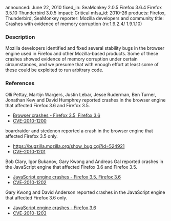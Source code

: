 announced: June 22, 2010
fixed_in: SeaMonkey 2.0.5
          Firefox 3.6.4
          Firefox 3.5.10
          Thunderbird 3.0.5
impact: Critical
mfsa_id: 2010-26
products: Firefox, Thunderbird, SeaMonkey
reporter: Mozilla developers and community
title: Crashes with evidence of memory corruption (rv:1.9.2.4/ 1.9.1.10)

<h3>Description</h3>

<p>Mozilla developers identified and fixed several stability bugs in
the browser engine used in Firefox and other Mozilla-based
products. Some of these crashes showed evidence of memory corruption
under certain circumstances, and we presume that with enough effort at
least some of these could be exploited to run arbitrary code.</p>

<h3>References</h3>

<p>Olli Pettay, Martijn Wargers, Justin Lebar, Jesse Ruderman, Ben
Turner, Jonathan Kew and David Humphrey reported crashes in the
browser engine that affected Firefox 3.6 and Firefox 3.5.</p>
<ul>
  <li><a href="https://bugzilla.mozilla.org/buglist.cgi?bug_id=484890,509839,531176,534768,551661,553938,551233">Browser crashes - Firefox 3.5, Firefox 3.6</a></li>
  <li><a class="ex-ref" href="http://cve.mitre.org/cgi-bin/cvename.cgi?name=CVE-2010-1200">CVE-2010-1200</a></li>
</ul>

<p>boardraider and stedenon reported a crash in the browser engine
that affected Firefox 3.5 only.</p>
<ul>
  <li><a href="https://bugzilla.mozilla.org/show_bug.cgi?id=524921">https://bugzilla.mozilla.org/show_bug.cgi?id=524921</a></li>
  <li><a class="ex-ref" href="http://cve.mitre.org/cgi-bin/cvename.cgi?name=CVE-2010-1201">CVE-2010-1201</a></li>
</ul>

<p>Bob Clary, Igor Bukanov, Gary Kwong and Andreas Gal reported
crashes in the JavaScript engine that affected Firefox 3.6 and Firefox
3.5.</p>
<ul>
  <li><a href="https://bugzilla.mozilla.org/buglist.cgi?bug_id=424558,526449,561031,561592">JavaScript engine crashes - Firefox 3.5, Firefox 3.6</a></li>
  <li><a class="ex-ref" href="http://cve.mitre.org/cgi-bin/cvename.cgi?name=CVE-2010-1202">CVE-2010-1202</a></li>
</ul>

<p>Gary Kwong and David Anderson reported crashes in the JavaScript
engine that affected Firefox 3.6 only.</p>
<ul>
  <li><a href="https://bugzilla.mozilla.org/buglist.cgi?bug_id=557946,546611">JavaScript engine crashes - Firefox 3.6</a></li>
  <li><a class="ex-ref" href="http://cve.mitre.org/cgi-bin/cvename.cgi?name=CVE-2010-1203">CVE-2010-1203</a></li>
</ul>




